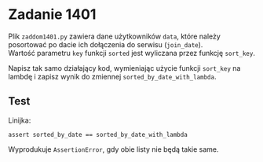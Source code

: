# Zadanie 1401

Plik `zaddom1401.py` zawiera dane użytkowników `data`, które należy posortować po dacie ich dołączenia do serwisu (`join_date`). Wartość parametru `key` funkcji `sorted` jest wyliczana przez funkcję `sort_key`.

Napisz tak samo działający kod, wymieniając użycie funkcji `sort_key` na lambdę i zapisz wynik do zmiennej `sorted_by_date_with_lambda`.

## Test
Linijka:
```
assert sorted_by_date == sorted_by_date_with_lambda
```
Wyprodukuje `AssertionError`, gdy obie listy nie będą takie same.